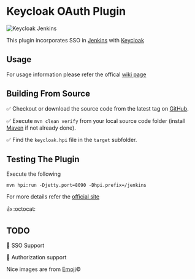 # Keycloak OAuth Plugin

 ![Keycloak Jenkins](https://raw.githubusercontent.com/mnadeem/jenkins-keycloak-plugin/master/jk.png)


This plugin incorporates SSO in [Jenkins](http://jenkins-ci.org) with [Keycloak](http://keycloak.jboss.org/)

Usage
---
For usage information please refer the offical [wiki page](https://wiki.jenkins-ci.org/display/JENKINS/keycloak-oauth-plugin)

Building From Source
---
:white_check_mark: Checkout or download the source code from the latest tag on [GitHub](https://github.com/mnadeem/jenkins-keycloak-plugin).

:white_check_mark: Execute `mvn clean verify` from your local source code folder (install [Maven](http://maven.apache.org) if not already done).

:white_check_mark: Find the `keycloak.hpi` file in the `target` subfolder.


Testing The Plugin
---
Execute the following

	mvn hpi:run -Djetty.port=8090 -Dhpi.prefix=/jenkins

For more details refer the [official site](https://wiki.jenkins-ci.org/display/JENKINS/Plugin+tutorial)

:+1: :octocat:

TODO
---
:pushpin: SSO Support

:pushpin: Authorization support

Nice images are from [Emoji](http://www.emoji-cheat-sheet.com/):copyright:
